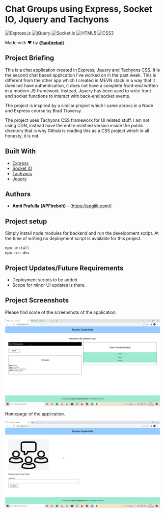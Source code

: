 # Chat Groups using Express, Socket IO, Jquery and Tachyons

![Express.js](https://img.shields.io/badge/express.js-%23404d59.svg?style=for-the-badge&logo=express&logoColor=%2361DAFB)
![jQuery](https://img.shields.io/badge/jquery-%230769AD.svg?style=for-the-badge&logo=jquery&logoColor=white)
![Socket.io](https://img.shields.io/badge/Socket.io-black?style=for-the-badge&logo=socket.io&badgeColor=010101)
![HTML5](https://img.shields.io/badge/html5-%23E34F26.svg?style=for-the-badge&logo=html5&logoColor=white)
![CSS3](https://img.shields.io/badge/css3-%231572B6.svg?style=for-the-badge&logo=css3&logoColor=white)

Made with ❤️ by **[@apfirebolt](https://github.com/Apfirebolt/)**

## Project Briefing

This is a chat application created in Express, Jquery and Tachyons CSS. It is the second chat based application I've worked on in the past week. This is different from the other app which I created in MEVN stack in a way that it does not have authentication, it does not have a complete front-end written in a modern JS framework. Instead, Jquery has been used to write front-end socket functions to interact with back-end socket events.

The project is inspired by a similar project which I came across in a Node and Express course by Brad Traversy.

The project uses Tachyons CSS framework for UI related stuff. I am not using CDN, instead have the entire minified version inside the public directory that is why Github is reading this as a CSS project which in all honesty, it is not.


## Built With

* [Express](https://expressjs.com/)
* [Socket IO](https://socket.io/)
* [Tachyons](https://tachyons.io/)
* [Jquery](https://jquery.com//)

## Authors

* **Amit Prafulla (APFirebolt)** - (https://apgiiit.com/)

## Project setup

Simply install node modules for backend and run the development script. At the time of writing no deployment script is available for this project.

```
npm install
npm run dev
```

## Project Updates/Future Requirements

- Deployment scripts to be added.
- Scope for minor UI updates is there.

## Project Screenshots

Please find some of the screenshots of the application.

![alt text](./screenshots/chat.png)

Homepage of the application.

![alt text](./screenshots/home.png)
